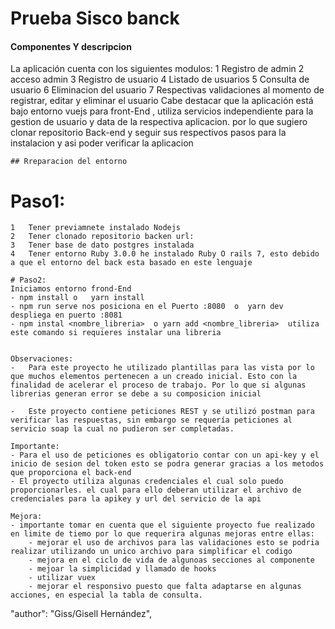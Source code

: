 

<h1>Prueba Sisco banck</h1>

<h4 >Componentes Y descripcion</h4>

<p> La aplicación cuenta con los siguientes modulos:
    1	Registro de admin
    2	acceso admin
    3	Registro de usuario
    4	Listado de usuarios
    5	Consulta de usuario
    6   Eliminacion del usuario
    7   Respectivas validaciones al momento de registrar, editar y eliminar el usuario
    Cabe destacar que la aplicación está bajo entorno vuejs para front-End , utiliza servicios independiente para la gestion de usuario y data de la respectiva aplicacion. por lo que sugiero clonar repositorio Back-end y seguir sus respectivos pasos para la instalacion y asi poder verificar la aplicacion 

    ## Rreparacion del entorno
   # Paso1: 
    1	Tener previamnete instalado Nodejs
    2	Tener clonado repositorio backen url:
    3   Tener base de dato postgres instalada
    4   Tener entorno Ruby 3.0.0 he instalado Ruby O rails 7, esto debido a que el entorno del back esta basado en este lenguaje
    
    # Paso2:  
    Iniciamos entorno frond-End 
    - npm install o   yarn install 
    - npm run serve nos posiciona en el Puerto :8080  o  yarn dev  despliega en puerto :8081
    - npm instal <nombre_libreria>  o yarn add <nombre_libreria>  utiliza este comando si requieres instalar una libreria


    Observaciones: 
    -	Para este proyecto he utilizado plantillas para las vista por lo que muchos elementos pertenecen a un creado inicial. Esto con la finalidad de acelerar el proceso de trabajo. Por lo que si algunas librerias generan error se debe a su composicion inicial

    -	Este proyecto contiene peticiones REST y se utilizó postman para verificar las respuestas, sin embargo se requería peticiones al servicio soap la cual no pudieron ser completadas. 

    Importante: 
    - Para el uso de peticiones es obligatorio contar con un api-key y el inicio de sesion del token esto se podra generar gracias a los metodos que proporciona el back-end
    - El proyecto utiliza algunas credenciales el cual solo puedo proporcionarles. el cual para ello deberan utilizar el archivo de credenciales para la apikey y url del servicio de la api

    Mejora:
    - importante tomar en cuenta que el siguiente proyecto fue realizado en limite de tiemo por lo que requerira algunas mejoras entre ellas:
        - mejorar el uso de archivos para las validaciones esto se podria realizar utilizando un unico archivo para simplificar el codigo
        - mejora en el ciclo de vida de algunoas secciones al componente
        - mejoar la simplicidad y llamado de hooks
        - utilizar vuex
        - mejorar el responsivo puesto que falta adaptarse en algunas acciones, en especial la tabla de consulta.
    
"author": "Giss/Gisell Hernández",
</p>

